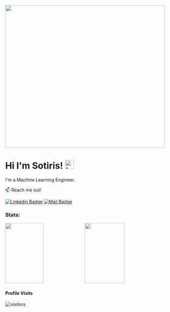 <img src="https://user-images.githubusercontent.com/36128807/194706488-67158535-f71a-4af4-af90-cd295ecb1484.gif" width="100%" height="450px"/>

# Hi I'm Sotiris! <img src="https://user-images.githubusercontent.com/1303154/88677602-1635ba80-d120-11ea-84d8-d263ba5fc3c0.gif" width="28px" height="28px" alt="hi">

I'm a Machine Learning Engineer.

:mailbox: Reach me out!

[![Linkedin Badge](https://img.shields.io/badge/-Sotiris-0e76a8?style=flat&labelColor=0e76a8&logo=linkedin&logoColor=white)](https://www.linkedin.com/in/sotiris-kar/) [![Mail Badge](https://img.shields.io/badge/-sotiriskar83-c0392b?style=flat&labelColor=c0392b&logo=gmail&logoColor=white)](mailto:sotiriskar83@gmail.com)

### Stats:

<p>
<img height="190px" src="https://github-readme-stats.vercel.app/api?username=SotirisKar&show_icons=true&hide=&count_private=true&title_color=0891b2&text_color=ffffff&icon_color=0891b2&bg_color=1c1917&hide_border=true&show_icons=true" style="width:49%;"/>
<img height="190px" src="https://github-readme-stats.vercel.app/api/top-langs/?username=SotirisKar&show_icons=true&hide=&count_private=true&title_color=0891b2&text_color=ffffff&icon_color=0891b2&layout=compact&bg_color=1c1917&langs_count=10&hide_border=true&show_icons=true" style="width:50%;"/>
</p>

#### Profile Visits 

![visitors](https://visitor-badge.glitch.me/badge?page_id=SotirisKar.SotirisKar)
